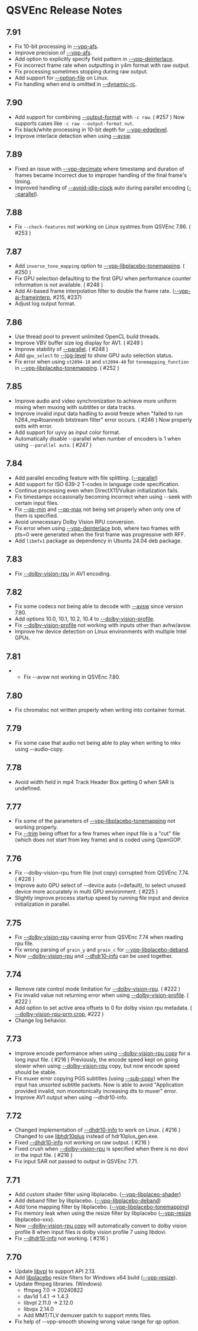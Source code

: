 # QSVEnc Release Notes

## 7.91

- Fix 10-bit processing in [--vpp-afs](./QSVEncC_Options.en.md#--vpp-afs-param1value1param2value2).
- Improve precision of [--vpp-afs](./QSVEncC_Options.en.md#--vpp-afs-param1value1param2value2).
- Add option to explicitly specify field pattern in [--vpp-deinterlace](./QSVEncC_Options.en.md#--vpp-deinterlace-string).
- Fix incorrect frame rate when outputting in y4m format with raw output.
- Fix processing sometimes stopping during raw output.
- Add support for [--option-file](./QSVEncC_Options.en.md#--option-file-string) on Linux.
- Fix handling when end is omitted in [--dynamic-rc](./QSVEncC_Options.en.md#--dynamic-rc-intintintintparam1value1param2value2).

## 7.90

- Add support for combining [--output-format](./QSVEncC_Options.en.md#--output-format-string) with ```-c raw```. ( #257 )
  Now supports cases like ```-c raw --output-format nut```.
- Fix black/white processing in 10-bit depth for [--vpp-edgelevel](./QSVEncC_Options.en.md#--vpp-edgelevel-param1value1param2value2).
- Improve interlace detection when using [--avsw](./QSVEncC_Options.en.md#--avsw-string).


## 7.89

- Fixed an issue with [--vpp-decimate](./QSVEncC_Options.en.md#--vpp-decimate-param1value1param2value2) where timestamp and duration of frames became incorrect due to improper handling of the final frame's timing.
- Improved handling of [--avoid-idle-clock](./QSVEncC_Options.en.md#--avoid-idle-clock-string) auto during parallel encoding ([--parallel](./QSVEncC_Options.en.md#--parallel-int-or-param1value1param2value2)).

## 7.88

- Fix ```--check-features``` not working on Linux systmes from QSVEnc 7.86. ( #253 )

## 7.87

- Add ```inverse_tone_mapping``` option to [--vpp-libplacebo-tonemapping](./QSVEncC_Options.en.md#--vpp-libplacebo-tonemapping-param1value1param2value2). ( #250 )
- Fix GPU selection defaulting to the first GPU when performance counter information is not available. ( #248 )
- Add AI-based frame interpolation filter to double the frame rate. ([--vpp-ai-frameinterp](./QSVEncC_Options.en.md#--vpp-ai-frameinterp-param1value1param2value2), #215, #237)
- Adjust log output format.

## 7.86

- Use thread pool to prevent unlimited OpenCL build threads.
- Improve VBV buffer size log display for AV1. ( #249 )
- Improve stability of [--parallel](./QSVEncC_Options.en.md#--parallel-int-or-param1value1param2value2). ( #248 )
- Add ```gpu_select``` to [--log-level](./QSVEncC_Options.en.md#--log-level-string) to show GPU auto selection status.
- Fix error when using ```st2094-10``` and ```st2094-40``` for ```tonemapping_function``` in [--vpp-libplacebo-tonemapping](./QSVEncC_Options.en.md#--vpp-libplacebo-tonemapping-param1value1param2value2). ( #252 )

## 7.85

- Improve audio and video synchronization to achieve more uniform mixing when muxing with subtitles or data tracks.
- Improve invalid input data hadling to avoid freeze when "failed to run h264_mp4toannexb bitstream filter" error occurs. ( #246 )
  Now properly exits with error.
- Add support for uyvy as input color format.
- Automatically disable --parallel when number of encoders is 1 when using ```--parallel auto```. ( #247 )

## 7.84

- Add parallel encoding feature with file splitting. ([--parallel](./QSVEncC_Options.en.md#--parallel-int-or-param1value1param2value2))
- Add support for ISO 639-2 T-codes in language code specification.
- Continue processing even when DirectX11/Vulkan initialization fails.
- Fix timestamps occasionally becoming incorrect when using --seek with certain input files.
- Fix [--qp-min](./QSVEncC_Options.en.md#--qp-min-int) and [--qp-max](./QSVEncC_Options.en.md#--qp-max-int) not being set properly when only one of them is specified.
- Avoid unnecessary Dolby Vision RPU conversion.
- Fix error when using [--vpp-deinterlace](./QSVEncC_Options.en.md#--vpp-deinterlace-string) bob, where two frames with pts=0 were generated when the first frame was progressive with RFF.
- Add ```libmfx1``` package as dependency in Ubuntu 24.04 deb package.

## 7.83

- Fix [--dolby-vision-rpu](./QSVEncC_Options.en.md#--dolby-vision-rpu-string) in AV1 encoding.

## 7.82

- Fix some codecs not being able to decode with [--avsw](./QSVEncC_Options.en.md#--avsw) since version 7.80.
- Add options 10.0, 10.1, 10.2, 10.4 to [--dolby-vision-profile](./QSVEncC_Options.en.md#--dolby-vision-profile-string-hevc-av1).
- Fix [--dolby-vision-profile](./QSVEncC_Options.en.md#--dolby-vision-profile-string-hevc-av1) not working with inputs other than avhw/avsw.
- Improve hw device detection on Linux environments with multiple Intel GPUs.

## 7.81

- - Fix --avsw not working in QSVEnc 7.80.

## 7.80

- Fix chromaloc not written properly when writing into container format.

## 7.79

- Fix some case that audio not being able to play when writing to mkv using --audio-copy.

## 7.78

- Avoid width field in mp4 Track Header Box getting 0 when SAR is undefined.

## 7.77

- Fix some of the parameters of [--vpp-libplacebo-tonemapping](./QSVEncC_Options.en.md#--vpp-libplacebo-tonemapping-param1value1param2value2) not working properly.
- Fix [--trim](./QSVEncC_Options.en.md#--trim-intintintintintint) being offset for a few frames when input file is a "cut" file (which does not start from key frame) and is coded using OpenGOP.

## 7.76

- Fix --dolby-vision-rpu from file (not copy) corrupted from QSVEnc 7.74. ( #228 )
- Improve auto GPU select of --device auto (=default), to select unused device more accurately in multi GPU environment. ( #225 )
- Slightly improve process startup speed by running file input and device initialization in parallel.

## 7.75

- Fix [--dolby-vision-rpu](./QSVEncC_Options.en.md#--dolby-vision-rpu-string-hevc-av1) causing error from QSVEnc 7.74 when reading rpu file.
- Fix wrong parsing of ```grain_y``` and ```grain_c``` for [--vpp-libplacebo-deband](./QSVEncC_Options.en.md#--vpp-libplacebo-deband-param1value1param2value2).
- Now [--dolby-vision-rpu](./QSVEncC_Options.en.md#--dolby-vision-rpu-string-hevc-av1) and [--dhdr10-info](./QSVEncC_Options.en.md#--dhdr10-info-string-hevc-av1) can be used together.

## 7.74

- Remove rate control mode limitation for [--dolby-vision-rpu](./QSVEncC_Options.en.md#--dolby-vision-rpu-string-hevc-av1). ( #222 )
- Fix invalid value not returning error when using [--dolby-vision-profile](./QSVEncC_Options.en.md#--dolby-vision-profile-string-hevc-av1). ( #222 )
- Add option to set active area offsets to 0 for dolby vision rpu metadata. ( [--dolby-vision-rpu-prm crop](./QSVEncC_Options.en.md#--dolby-vision-rpu-prm-param1value1param2value2), #222 )
- Change log behavior.

## 7.73

- Improve encode performance when using [--dolby-vision-rpu copy](./QSVEncC_Options.en.md#--dolby-vision-rpu-copy-hevc-av1) for a long input file. ( #216 )
  Previously, the encode speed kept on going slower when using [--dolby-vision-rpu](./QSVEncC_Options.en.md#--dolby-vision-rpu-copy-hevc-av1) copy, but now encode speed should be stable.
- Fix muxer error copying PGS subtitles (using [--sub-copy](./QSVEncC_Options.en.md#--sub-copy-intstringintstring)) when the input has unsorted subtitle packets.
  Now is able to avoid "Application provided invalid, non monotonically increasing dts to muxer" error.
- Improve AV1 output when using --dhdr10-info.

## 7.72

- Changed implementation of [--dhdr10-info](./QSVEncC_Options.en.md#--dhdr10-info-string-hevc-av1) to work on Linux. ( #216 )
  Changed to use [libhdr10plus](https://github.com/quietvoid/hdr10plus_tool) instead of hdr10plus_gen.exe.
- Fixed [--dhdr10-info](./QSVEncC_Options.en.md#--dhdr10-info-string-hevc-av1) not working on raw output. ( #216 )
- Fixed crush when [--dolby-vision-rpu](./QSVEncC_Options.en.md#--dolby-vision-rpu-string-hevc-av1) is specified when there is no dovi in the input file. ( #216 )
- Fix input SAR not passed to output in QSVEnc 7.71.

## 7.71

- Add custom shader filter using libplacebo. ([--vpp-libplaceo-shader](./QSVEncC_Options.en.md#--vpp-libplacebo-shader-param1value1param2value2))
- Add deband filter by libplacebo. ([--vpp-libplacebo-deband](./QSVEncC_Options.en.md#--vpp-libplacebo-deband-param1value1param2value2))
- Add tone mapping filter by libplacebo. ([--vpp-libplacebo-tonemapping](./QSVEncC_Options.en.md#--vpp-libplacebo-tonemapping-param1value1param2value2))
- Fix memory leak when using the resize filter by libplacebo ([--vpp-resize](./QSVEncC_Options.en.md#--vpp-resize-string) libplacebo-xxx).
- Now [--dolby-vision-rpu copy](./QSVEncC_Options.en.md#--dolby-vision-rpu-copy-hevc-av1) will automatically convert to dolby vision profile 8 when input files is dolby vision profile 7 using libdovi.
- Fix [--dhdr10-info](./QSVEncC_Options.en.md#--dhdr10-info-string-hevc-av1) not working. ( #216 )

## 7.70

- Update [libvpl](https://github.com/intel/libvpl) to support API 2.13.
- Add [libplacebo](https://code.videolan.org/videolan/libplacebo) resize filters for Windows x64 build ([--vpp-resize](./QSVEncC_Options.en.md#--vpp-resize-string)).
- Update ffmpeg libraries. (Windows)
  - ffmpeg 7.0 -> 20240822
  - dav1d 1.4.1 -> 1.4.3
  - libvpl 2.11.0 -> 2.12.0
  - libvpx 2.14.0
  - Add MMT/TLV demuxer patch to support mmts files.
- Fix help of --vpp-smooth showing wrong value range for qp option.
